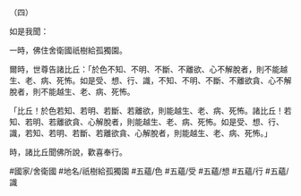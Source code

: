 （四）

如是我聞：

一時，佛住舍衛國祇樹給孤獨園。

爾時，世尊告諸比丘：「於色不知、不明、不斷、不離欲、心不解脫者，則不能越生、老、病、死怖。如是受、想、行、識，不知、不明、不斷、不離欲貪、心不解脫者，則不能越生、老、病、死怖。

「比丘！於色若知、若明、若斷、若離欲，則能越生、老、病、死怖。諸比丘！若知、若明、若離欲貪、心解脫者，則能越生、老、病、死怖。如是受、想、行、識，若知、若明、若斷、若離欲貪、心解脫者，則能越生、老、病、死怖。」

時，諸比丘聞佛所說，歡喜奉行。

#國家/舍衛國
#地名/祇樹給孤獨園
#五蘊/色
#五蘊/受
#五蘊/想
#五蘊/行
#五蘊/識
